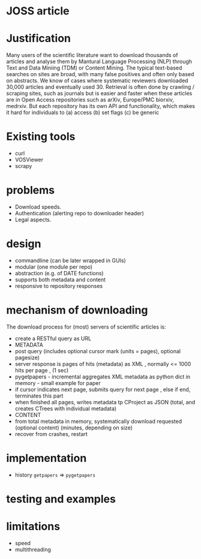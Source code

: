 # JOSS article

# Justification

Many users of the scientific literature want to download thousands of articles and analyse them by Mantural Language Processing (NLP) through Text and Data Miniing (TDM) or Content Mining.
The typical text-based searches on sites are broad, with many false positives and often only based on abstracts. We know of cases where systematic reviewers downloaded 30,000 articles and eventually used 30. 
Retrieval is often done by crawling / scraping sites, such as journals but is easier and faster when these articles are in Open Access repositories such as arXiv, Europe/PMC biorxiv, medrxiv.
But each repository has its own API and functionality, which makes it hard for individuals to (a) access (b) set flags (c) be generic

# Existing tools

* curl
* VOSViewer
* scrapy

# problems

* Download speeds.
* Authentication (alerting repo to downloader header)
* Legal aspects.

# design
* commandline (can be later wrapped in GUIs)
* modular (one module per repo)
* abstraction (e.g. of DATE functions)
* supports both metadata and content
* responsive to repository responses

# mechanism of downloading
The download process for (most) servers of scientific articles is:
* create a RESTful query as URL 
* METADATA
* post query (includes optional cursor mark (units = pages), optional pagesize)
* server response is pages of hits (metadata) as XML , normally <= 1000 hits per page , (1 sec) 
* pygetpapers - incremental aggregates XML metadata as python dict in memory - small example for paper
* if cursor indicates next page, submits query for next page , else if end, terminates this part
* when finished all pages, writes metadata tp CProject as JSON (total, and creates CTrees with individual metadata)
* CONTENT
* from total metadata in memory, systematically download requested (optional content) (minutes, depending on size)
* recover from crashes, restart 

# implementation

* history `getpapers` => `pygetpapers`

# testing and examples


# limitations

* speed
* multithreading


